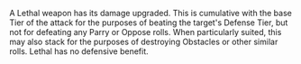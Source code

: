 A Lethal weapon has its damage upgraded. This is cumulative with the base Tier of the attack for the purposes of beating the target's Defense Tier, but not for defeating any Parry or Oppose rolls. When particularly suited, this may also stack for the purposes of destroying Obstacles or other similar rolls. Lethal has no defensive benefit.